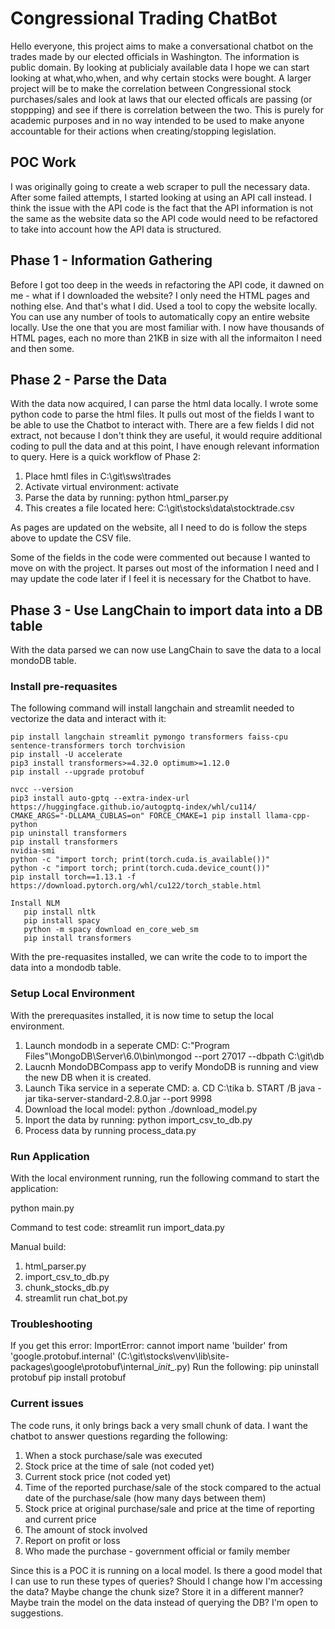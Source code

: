 # Congressional Trading ChatBot

Hello everyone, this project aims to make a conversational chatbot on the trades made by our elected officials in Washington.
The information is public domain. By looking at publicialy available data I hope we can start looking at what,who,when, and why certain stocks were bought. A larger project will be to make the correlation between Congressional stock purchases/sales and look at laws that our elected officals are passing (or stoppping) and see if there is correlation between the two. This is purely for academic purposes and in no way intended to be used to make anyone accountable for their actions when creating/stopping legislation.

## POC Work
I was originally going to create a web scraper to pull the necessary data. After some failed attempts, I started looking at using an API call instead. I think the issue with the API code is the fact that the API information is not the same as the website data so the API code would need to be refactored to take into account how the API data is structured.

## Phase 1 - Information Gathering
Before I got too deep in the weeds in refactoring the API code, it dawned on me - what if I downloaded the website? I only need the HTML pages and nothing else. And that's what I did. Used a tool to copy the website locally. You can use any number of tools to automatically copy an entire website locally. Use the one that you are most familiar with. I now have thousands of HTML pages, each no more than 21KB in size with all the informaiton I need and then some. 

## Phase 2 - Parse the Data
With the data now acquired, I can parse the html data locally. I wrote some python code to parse the html files. It pulls out most of the fields I want to be able to use the Chatbot to interact with. There are a few fields I did not extract, not because I don't think they are useful, it would require additional coding to pull the data and at this point, I have enough relevant information to query. Here is a quick workflow of Phase 2: 

1. Place hmtl files in C:\git\sws\trades
2. Activate virtual environment: activate
3. Parse the data by running: python html_parser.py
4. This creates a file located here: C:\git\stocks\data\stocktrade.csv

As pages are updated on the website, all I need to do is follow the steps above to update the CSV file.

Some of the fields in the code were commented out because I wanted to move on with the project. It parses out most of the information I need and I may update the code later if I feel it is necessary for the Chatbot to have. 

## Phase 3 - Use LangChain to import data into a DB table

With the data parsed we can now use LangChain to save the data to a local mondoDB table. 

### Install pre-requasites
The following command will install langchain and streamlit needed to vectorize the data and interact with it:

```
pip install langchain streamlit pymongo transformers faiss-cpu sentence-transformers torch torchvision
pip install -U accelerate
pip3 install transformers>=4.32.0 optimum>=1.12.0
pip install --upgrade protobuf

nvcc --version
pip3 install auto-gptq --extra-index-url https://huggingface.github.io/autogptq-index/whl/cu114/
CMAKE_ARGS="-DLLAMA_CUBLAS=on" FORCE_CMAKE=1 pip install llama-cpp-python
pip uninstall transformers
pip install transformers
nvidia-smi
python -c "import torch; print(torch.cuda.is_available())"
python -c "import torch; print(torch.cuda.device_count())" 
pip install torch==1.13.1 -f https://download.pytorch.org/whl/cu122/torch_stable.html

Install NLM
   pip install nltk
   pip install spacy
   python -m spacy download en_core_web_sm
   pip install transformers

```
With the pre-requasites installed, we can write the code to to import the data into a mondodb table.

### Setup Local Environment

With the prerequasites installed, it is now time to setup the local environment.

1. Launch mondodb in a seperate CMD: C:\"Program Files"\MongoDB\Server\6.0\bin\mongod --port 27017 --dbpath C:\git\db
2. Laucnh MondoDBCompass app to verify MondoDB is running and view the new DB when it is created.
3. Launch Tika service in a seperate CMD: 
    a. CD C:\tika
    b. START /B java -jar tika-server-standard-2.8.0.jar --port 9998
4. Download the local model: python ./download_model.py
5. Inport the data by running: python import_csv_to_db.py
6. Process data by running process_data.py

### Run Application

With the local environment running, run the following command to start the application:

python main.py

Command to test code:
streamlit run import_data.py

Manual build:
1. html_parser.py
2. import_csv_to_db.py
3. chunk_stocks_db.py
4. streamlit run chat_bot.py

### Troubleshooting
If you get this error:
ImportError: cannot import name 'builder' from 'google.protobuf.internal' (C:\git\stocks\venv\lib\site-packages\google\protobuf\internal\__init__.py)
Run the following:
pip uninstall protobuf
pip install protobuf

### Current issues
The code runs, it only brings back a very small chunk of data. I want the chatbot to answer questions regarding the following:
1. When a stock purchase/sale was executed
2. Stock price at the time of sale (not coded yet)
3. Current stock price (not coded yet)
4. Time of the reported purchase/sale of the stock compared to the actual date of the purchase/sale (how many days between them)
5. Stock price at original purchase/sale and price at the time of reporting and current price
6. The amount of stock involved
7. Report on profit or loss
8. Who made the purchase - government official or family member

Since this is a POC it is running on a local model. Is there a good model that I can use to run these types of queries?
Should I change how I'm accessing the data? Maybe change the chunk size? Store it in a different manner? 
Maybe train the model on the data instead of querying the DB? I'm open to suggestions.